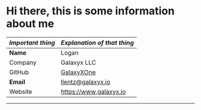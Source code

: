 # Hi there, this is some information about me

| _Important thing_ | _Explanation of that thing_ |
| ----- | ----- |
| **Name** | Logan |
| Company | Galaxyx LLC | 
| GitHub | [GalaxyXOne](https://www.github.com/galaxyxone)
| **Email** | llentz@galaxyx.io |
| Website | https://www.galaxyx.io |
-----
